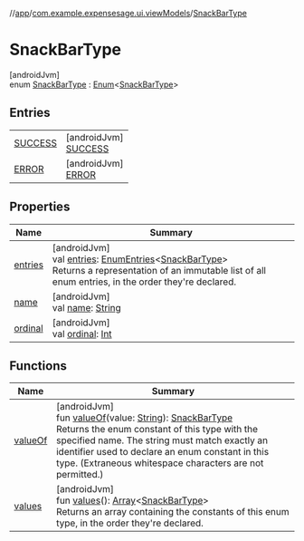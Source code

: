 //[app](../../../index.md)/[com.example.expensesage.ui.viewModels](../index.md)/[SnackBarType](index.md)

# SnackBarType

[androidJvm]\
enum [SnackBarType](index.md) : [Enum](https://kotlinlang.org/api/latest/jvm/stdlib/kotlin/-enum/index.html)&lt;[SnackBarType](index.md)&gt;

## Entries

| | |
|---|---|
| [SUCCESS](-s-u-c-c-e-s-s/index.md) | [androidJvm]<br>[SUCCESS](-s-u-c-c-e-s-s/index.md) |
| [ERROR](-e-r-r-o-r/index.md) | [androidJvm]<br>[ERROR](-e-r-r-o-r/index.md) |

## Properties

| Name | Summary |
|---|---|
| [entries](entries.md) | [androidJvm]<br>val [entries](entries.md): [EnumEntries](https://kotlinlang.org/api/latest/jvm/stdlib/kotlin.enums/-enum-entries/index.html)&lt;[SnackBarType](index.md)&gt;<br>Returns a representation of an immutable list of all enum entries, in the order they're declared. |
| [name](-e-r-r-o-r/index.md#-372974862%2FProperties%2F-912451524) | [androidJvm]<br>val [name](-e-r-r-o-r/index.md#-372974862%2FProperties%2F-912451524): [String](https://kotlinlang.org/api/latest/jvm/stdlib/kotlin/-string/index.html) |
| [ordinal](-e-r-r-o-r/index.md#-739389684%2FProperties%2F-912451524) | [androidJvm]<br>val [ordinal](-e-r-r-o-r/index.md#-739389684%2FProperties%2F-912451524): [Int](https://kotlinlang.org/api/latest/jvm/stdlib/kotlin/-int/index.html) |

## Functions

| Name | Summary |
|---|---|
| [valueOf](value-of.md) | [androidJvm]<br>fun [valueOf](value-of.md)(value: [String](https://kotlinlang.org/api/latest/jvm/stdlib/kotlin/-string/index.html)): [SnackBarType](index.md)<br>Returns the enum constant of this type with the specified name. The string must match exactly an identifier used to declare an enum constant in this type. (Extraneous whitespace characters are not permitted.) |
| [values](values.md) | [androidJvm]<br>fun [values](values.md)(): [Array](https://kotlinlang.org/api/latest/jvm/stdlib/kotlin/-array/index.html)&lt;[SnackBarType](index.md)&gt;<br>Returns an array containing the constants of this enum type, in the order they're declared. |
